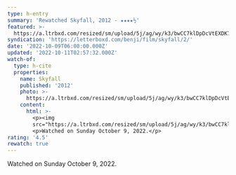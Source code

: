 ```yaml
---
type: h-entry
summary: 'Rewatched Skyfall, 2012 - ★★★★½'
featured: >-
  https://a.ltrbxd.com/resized/sm/upload/5j/ag/wy/k3/bwCC7klDpDcVtEXDK74vDzXLyeF-0-600-0-900-crop.jpg?v=3241094b0a
syndication: 'https://letterboxd.com/benji/film/skyfall/2/'
date: '2022-10-09T06:00:00.000Z'
updated: '2022-10-11T02:57:32.000Z'
watch-of:
  type: h-cite
  properties:
    name: Skyfall
    published: '2012'
    photo: >-
      https://a.ltrbxd.com/resized/sm/upload/5j/ag/wy/k3/bwCC7klDpDcVtEXDK74vDzXLyeF-0-600-0-900-crop.jpg?v=3241094b0a
    content:
      html: >-
        <p><img
        src="https://a.ltrbxd.com/resized/sm/upload/5j/ag/wy/k3/bwCC7klDpDcVtEXDK74vDzXLyeF-0-600-0-900-crop.jpg?v=3241094b0a"/></p>
        <p>Watched on Sunday October 9, 2022.</p>
rating: '4.5'
rewatch: true
---
```

Watched on Sunday October 9, 2022.
